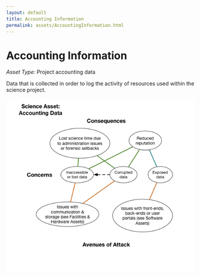 ```yaml
---
layout: default
title: Accounting Information
permalink: assets/AccountingInformation.html
---
```


# Accounting Information

*Asset Type:*  Project accounting data

Data that is collected in order to log the activity of resources used within the science project.

![Accounting Information](../diagrams/AccountingInformation.png)